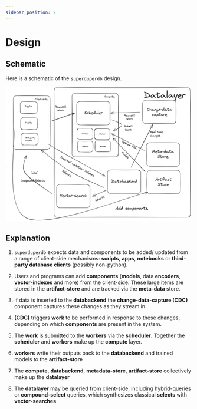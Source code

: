 ```yaml
---
sidebar_position: 2
---
```


# Design

## Schematic

Here is a schematic of the `superduperdb` design.

![](/img/light.png)

## Explanation

1. `superduperdb` expects data and components to be added/ updated from a range of client-side mechanisms: **scripts**, **apps**, **notebooks** or **third-party database clients** (possibly non-python).

1. Users and programs can add **components** (**models**, data **encoders**, **vector-indexes** and more) from the client-side. These large items are stored in the **artifact-store** and are tracked via the **meta-data** store.

1. If data is inserted to the **databackend** the **change-data-capture (CDC)** component captures these changes as they stream in.

1. **(CDC)** triggers **work** to be performed in response to these changes, depending on which **components** are present in the system.

1. The **work** is submitted to the **workers** via the **scheduler**. Together the **scheduler** and **workers** make up the **compute** layer.

1. **workers** write their outputs back to the **databackend** and trained models to the **artifact-store**

1. The **compute**, **databackend**, **metadata-store**, **artifact-store** collectively make up the **datalayer**

1. The **datalayer** may be queried from client-side, including hybrid-queries or **compound-select** queries, which synthesizes classical **selects** with **vector-searches**